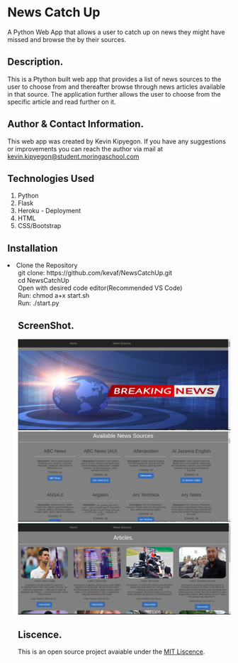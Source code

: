 # News Catch Up
A Python Web App that allows a user to catch up on news they might have missed and browse the by their sources.

## Description.
This is a Ptython built web app that provides a list of news sources to the user to choose from and thereafter browse through news articles available in that source. The application further allows the user to choose from the specific article and read further on it.

## Author & Contact Information.
This web app was created by Kevin Kipyegon. If you have any suggestions or improvements you can reach the author via mail at kevin.kipyegon@student.moringaschool.com

## Technologies Used
1. Python
2. Flask
3. Heroku - Deployment
4. HTML
5. CSS/Bootstrap

## Installation
<li>Clone the Repository
<ul> git clone: https://github.com/kevaf/NewsCatchUp.git <br>
cd NewsCatchUp <br>
Open with desired code editor(Recommended VS Code) <br>
Run: chmod a+x start.sh <br>
Run: ./start.py

## ScreenShot.
![Home](app/static/assets/home.png)
![Home](app/static/assets/source.png)
![Home](app/static/assets/articles.png)

## Liscence.
This is an open source project avaiable under the [MIT Liscence](LISCENCE).
